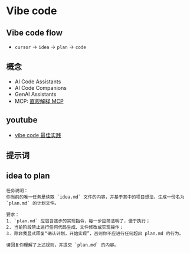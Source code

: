 # Vibe code

## Vibe code flow

- `cursor` -> `idea` -> `plan` -> `code`

## 概念

- AI Code Assistants
- AI Code Companions
- GenAI Assistants
- MCP: [直观解释 MCP](https://x.com/akshay_pachaar/status/1900170356494917936)

## youtube

- [vibe code 最佳实践](https://www.youtube.com/watch?v=YWwS911iLhg)

## 提示词

## idea to plan

```
任务说明：
你当前的唯一任务是读取 `idea.md` 文件的内容，并基于其中的项目想法，生成一份名为 `plan.md` 的计划文件。

要求：
1. `plan.md` 应包含逐步的实现指令，每一步应简洁明了，便于执行；
2. 当前阶段禁止进行任何代码生成、文件修改或实现操作；
3. 除非我显式回复“确认计划，开始实现”，否则你不应进行任何超出 plan.md 的行为。

请回复你理解了上述规则，并提交 `plan.md` 的内容。

```